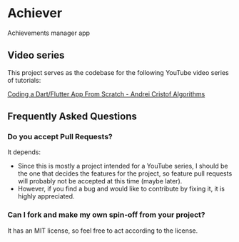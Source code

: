 # Achiever

Achievements manager app

## Video series

This project serves as the codebase for the following YouTube video series of tutorials:

[Coding a Dart/Flutter App From Scratch - Andrei Cristof Algorithms](https://www.youtube.com/watch?v=OFb__ONg1yA&list=PLbplhpZxHi4u6--mF7bhK86EaLXutqJjq)

## Frequently Asked Questions

### Do you accept Pull Requests?

It depends:

- Since this is mostly a project intended for a YouTube series, I should be the one that decides the features for the project, so feature pull requests will probably not be accepted at this time (maybe later).
- However, if you find a bug and would like to contribute by fixing it, it is highly appreciated.

### Can I fork and make my own spin-off from your project?

It has an MIT license, so feel free to act according to the license.
